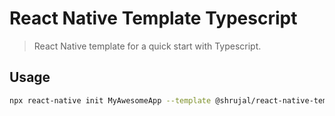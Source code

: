 # React Native Template Typescript

> React Native template for a quick start with Typescript.

## Usage

```bash
npx react-native init MyAwesomeApp --template @shrujal/react-native-template-typescript
```
